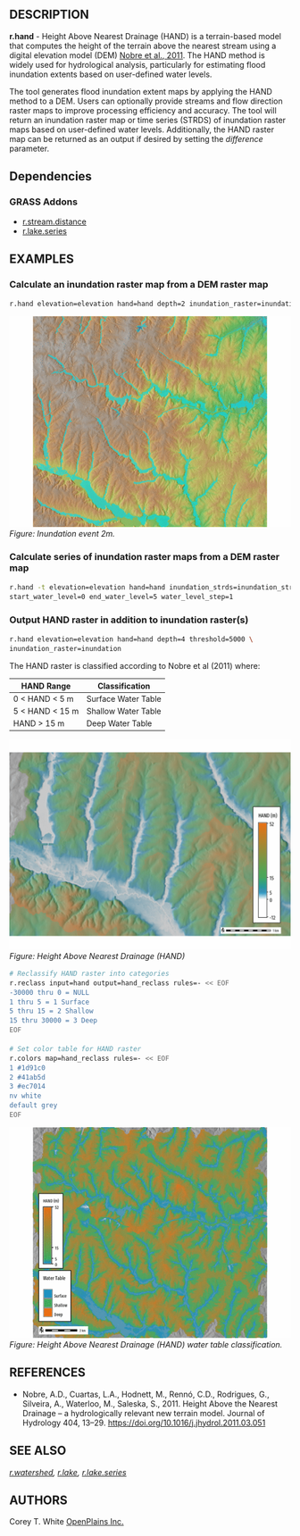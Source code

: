 ## DESCRIPTION

**r.hand** - Height Above Nearest Drainage (HAND) is a terrain-based model that
computes the height of the terrain above the nearest stream using a digital
elevation model (DEM) [Nobre et al., 2011](https://doi.org/10.1016/j.jhydrol.2011.03.051).
The HAND method is widely used for hydrological analysis, particularly for estimating
flood inundation extents based on user-defined water levels.

The tool generates flood inundation extent maps by applying the HAND method to a
DEM. Users can optionally provide streams and flow direction raster maps to
improve processing efficiency and accuracy. The tool will return an inundation
raster map or time series (STRDS) of inundation raster maps based on user-defined
water levels. Additionally, the HAND raster map can be returned as an output if
desired by setting the *difference* parameter.

## Dependencies

### GRASS Addons

- [r.stream.distance](addons/r.stream.distance.md)
- [r.lake.series](addons/r.lake.series.md)

## EXAMPLES

### Calculate an inundation raster map from a DEM raster map

```bash
r.hand elevation=elevation hand=hand depth=2 inundation_raster=inundation
```

![Inundation event 2 m](r_hand.png)  
*Figure: Inundation event $2 m$.*

### Calculate series of inundation raster maps from a DEM raster map

```bash
r.hand -t elevation=elevation hand=hand inundation_strds=inundation_strds \
start_water_level=0 end_water_level=5 water_level_step=1
```

### Output HAND raster in addition to inundation raster(s)

```bash
r.hand elevation=elevation hand=hand depth=4 threshold=5000 \
inundation_raster=inundation
```

The HAND raster is classified according to Nobre et al (2011) where:

| HAND Range       | Classification        |
|------------------|-----------------------|
| 0 < HAND < 5 m   | Surface Water Table   |
| 5 < HAND < 15 m  | Shallow Water Table   |
| HAND > 15 m      | Deep Water Table      |

![r.hand HAND example](r_hand_color.png)
*Figure: Height Above Nearest Drainage (HAND)*

```bash
# Reclassify HAND raster into categories
r.reclass input=hand output=hand_reclass rules=- << EOF
-30000 thru 0 = NULL
1 thru 5 = 1 Surface
5 thru 15 = 2 Shallow
15 thru 30000 = 3 Deep
EOF

# Set color table for HAND raster
r.colors map=hand_reclass rules=- << EOF
1 #1d91c0
2 #41ab5d
3 #ec7014
nv white
default grey
EOF
```

![r.hand HAND classification example](r_hand_class.png)
*Figure: Height Above Nearest Drainage (HAND) water table classification.*

## REFERENCES

- Nobre, A.D., Cuartas, L.A., Hodnett, M., Rennó, C.D., Rodrigues, G., Silveira,
 A., Waterloo, M., Saleska, S., 2011. Height Above the Nearest Drainage – a
hydrologically relevant new terrain model. Journal of Hydrology 404, 13–29. <https://doi.org/10.1016/j.jhydrol.2011.03.051>

## SEE ALSO

*[r.watershed](r.watershed.md), [r.lake](r.lake.md), [r.lake.series](addons/r.lake.series.md)*

## AUTHORS

Corey T. White [OpenPlains Inc.](https://openplains.com)
